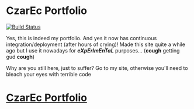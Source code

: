 # CzarEc Portfolio

[![Build Status](https://travis-ci.com/Czar-Ec/Czar-Ec.github.io.svg?branch=develop)](https://travis-ci.com/Czar-Ec/Czar-Ec.github.io)

Yes, this is indeed my portfolio. And yes it now has continuous integration/deployment (after hours of crying)!
Made this site quite a while ago but I use it nowadays for **_eXpErImEnTaL_** purposes... (**cough** getting gud **cough**)

Why are you still here, just to suffer?
Go to my site, otherwise you'll need to bleach your eyes with terrible code

# [CzarEc Portfolio](https://czar-ec.github.io/home)